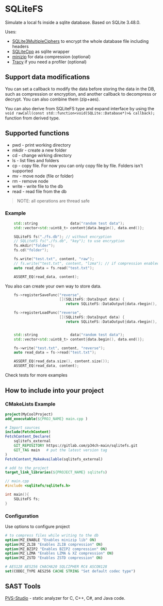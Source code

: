 # SQLiteFS

Simulate a local fs inside a sqlite database. Based on SQLite 3.48.0.

Uses:

* [SQLite3MultipleCiphers](https://github.com/utelle/SQLite3MultipleCiphers.git) to encrypt the whole database file including headers
* [SQLiteCpp](https://github.com/SRombauts/SQLiteCpp.git) as sqlite wrapper
* [minizip](https://github.com/zlib-ng/minizip-ng.git) for data compression (optional)
* [Tracy](https://github.com/wolfpld/tracy.git) if you need a profiler (optional)

## Support data modifications

You can set a callback to modify the data before storing the data in the DB, such as compression or encryption, and another callback to decompress or decrypt. You can also combine them (zip+aes).

You can also derive from SQLiteFS type and expand interface by using the `void rawCall(const std::function<void(SQLite::Database*)>& callback);` function from derived type.

## Supported functions

* pwd - print working directory
* mkdir - create a new folder
* cd - change wirking directory
* ls - list files and folders
* cp - copy file. For now you can only copy file by file. Folders isn't supported
* mv - move node (file or folder)
* rm - remove node
* write - write file to the db
* read - read file from the db

>NOTE: all operations are thread safe

### Example

```cpp
    std::string               data("random test data");
    std::vector<std::uint8_t> content{data.begin(), data.end()};

    SQLiteFS fs("./fs.db"); // without encryption
    // SQLiteFS fs("./fs.db", "key"); to use encryption
    fs.mkdir("folder");
    fs.cd("folder");

    fs.write("test.txt", content, "raw");
    // fs.write("test.txt", content, "lzma"); // if compression enabled
    auto read_data = fs.read("test.txt");

    ASSERT_EQ(read_data, content);
```

You also can create your own way to store data.

```cpp
    fs->registerSaveFunc("reverse",
                         [](SQLiteFS::DataInput data) { 
                            return SQLiteFS::DataOutput{data.rbegin(), data.rend()}; });

    fs->registerLoadFunc("reverse",
                         [](SQLiteFS::DataInput data) { 
                            return SQLiteFS::DataOutput{data.rbegin(), data.rend()}; });


    std::string               data("random test data");
    std::vector<std::uint8_t> content{data.begin(), data.end()};

    fs->write("test.txt", content, "reverse");
    auto read_data = fs->read("test.txt");

    ASSERT_EQ(read_data.size(), content.size());
    ASSERT_EQ(read_data, content);
```

Check tests for more examples

## How to include into your project

### CMakeLists Example

```cmake
project(MyCoolProject)
add_executable(${PROJ_NAME} main.cpp )

# Import sources
include(FetchContent)
FetchContent_Declare(
    sqlitefs_external
    GIT_REPOSITORY https://gitlab.com/p34ch-main/sqlitefs.git
    GIT_TAG main   # put the latest version tag
)
FetchContent_MakeAvailable(sqlitefs_external)

# add to the project
target_link_libraries(${PROJECT_NAME} sqlitefs)
```

```cpp
// main.cpp
#include <sqlitefs/sqlitefs.h>

int main(){
    SQLiteFS fs;
}
```

### Configuration

Use options to configure project

```cmake
# to compress files while writing to the db
option(MZ_ENABLE "Enables minizip lib" ON)
option(MZ_ZLIB "Enables ZLIB compression" ON)
option(MZ_BZIP2 "Enables BZIP2 compression" ON)
option(MZ_LZMA "Enables LZMA & XZ compression" ON)
option(MZ_ZSTD "Enables ZSTD compression" ON)

# AES128 AES256 CHACHA20 SQLCIPHER RC4 ASCON128
set(CODEC_TYPE AES256 CACHE STRING "Set default codec type")
```

## SAST Tools

[PVS-Studio](https://pvs-studio.com/en/pvs-studio/?utm_source=website&utm_medium=github&utm_campaign=open_source) - static analyzer for C, C++, C#, and Java code.
